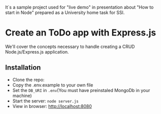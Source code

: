 It`s a sample project used for "live demo" in presentation about "How to start in Node" prepared as a University home task for SSI.

# Create an ToDo app with Express.js 

We'll cover the concepts necessary to handle creating a CRUD Node.js/Express.js application.

## Installation

- Clone the repo:
- Copy the .env.example to your own file
- Set the `DB_URI` in `.env`(You must have preinstaled MongoDb in your machine)
- Start the server: `node server.js`
- View in browser: <http://localhost:8080>
